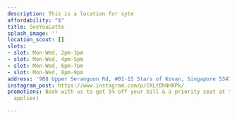 ```yaml
---
description: This is a location for syte
affordability: "$"
title: SeeYouLatte
splash_image: ''
location_scout: []
slots:
- slot: Mon-Wed, 2pm-3pm
- slot: Mon-Wed, 4pm-5pm
- slot: Mon-Wed, 6pm-7pm
- slot: Mon-Wed, 8pm-9pm
address: '988 Upper Serangoon Rd, #01-15 Stars of Kovan, Singapore 534733'
instagram_post: https://www.instagram.com/p/CKLtDhNnKPk/
promotions: Book with us to get 5% off your bill & a priority seat at the cafe. (T&C
  applies)

---
```

